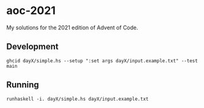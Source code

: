 # aoc-2021
My solutions for the 2021 edition of Advent of Code.

## Development
```
ghcid dayX/simple.hs --setup ":set args dayX/input.example.txt" --test main
```

## Running
```
runhaskell -i. dayX/simple.hs dayX/input.example.txt
```